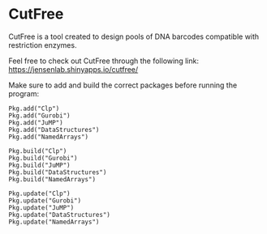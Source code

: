 # CutFree

CutFree is a tool created to design pools of DNA barcodes compatible with restriction enzymes.

Feel free to check out CutFree through the following link: https://jensenlab.shinyapps.io/cutfree/

Make sure to add and build the correct packages before running the program:

    Pkg.add("Clp")
    Pkg.add("Gurobi")
    Pkg.add("JuMP")
    Pkg.add("DataStructures")
    Pkg.add("NamedArrays")

    Pkg.build("Clp")
    Pkg.build("Gurobi")
    Pkg.build("JuMP")
    Pkg.build("DataStructures")
    Pkg.build("NamedArrays")

    Pkg.update("Clp")
    Pkg.update("Gurobi")
    Pkg.update("JuMP")
    Pkg.update("DataStructures")
    Pkg.update("NamedArrays")
